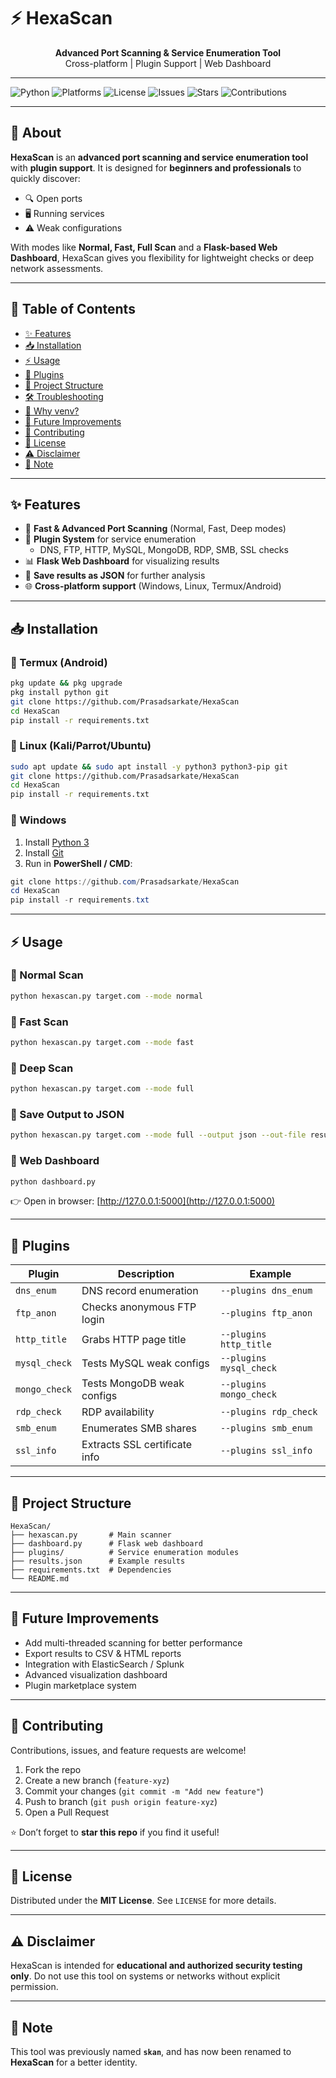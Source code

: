 # ⚡ HexaScan

<p align="center">
  <b>Advanced Port Scanning & Service Enumeration Tool</b>
  <br>
  Cross-platform | Plugin Support | Web Dashboard
</p>

---

![Python](https://img.shields.io/badge/Python-3.x-blue.svg?logo=python&logoColor=white)
![Platforms](https://img.shields.io/badge/Platforms-Windows%20%7C%20Linux%20%7C%20Termux-success.svg)
![License](https://img.shields.io/badge/License-MIT-green.svg)
![Issues](https://img.shields.io/github/issues/Prasadsarkate/HexaScan)
![Stars](https://img.shields.io/github/stars/Prasadsarkate/HexaScan?style=social)
![Contributions](https://img.shields.io/badge/Contributions-Welcome-brightgreen)

---

## 📖 About

**HexaScan** is an **advanced port scanning and service enumeration tool** with **plugin support**.
It is designed for **beginners and professionals** to quickly discover:
- 🔍 Open ports
- 🖥️ Running services
- ⚠️ Weak configurations

With modes like **Normal, Fast, Full Scan** and a **Flask-based Web Dashboard**, HexaScan gives you flexibility for lightweight checks or deep network assessments.

---

## 📑 Table of Contents
- [✨ Features](#-features)
- [📥 Installation](#-installation)
- [⚡ Usage](#-usage)
- [🔌 Plugins](#-plugins)
- [📂 Project Structure](#-project-structure)
- [🛠 Troubleshooting](#-installation-troubleshooting-kaliubuntu-pep-668)
- [📌 Why venv?](#-why-venv)
- [🔮 Future Improvements](#-future-improvements)
- [🤝 Contributing](#-contributing)
- [📄 License](#-license)
- [⚠️ Disclaimer](#-disclaimer)
- [📌 Note](#-note)

---

## ✨ Features

- 🚀 **Fast & Advanced Port Scanning** (Normal, Fast, Deep modes)
- 🔌 **Plugin System** for service enumeration
  - DNS, FTP, HTTP, MySQL, MongoDB, RDP, SMB, SSL checks
- 📊 **Flask Web Dashboard** for visualizing results
- 💾 **Save results as JSON** for further analysis
- 🌐 **Cross-platform support** (Windows, Linux, Termux/Android)

---

## 📥 Installation

### 🔹 Termux (Android)
```bash
pkg update && pkg upgrade
pkg install python git
git clone https://github.com/Prasadsarkate/HexaScan
cd HexaScan
pip install -r requirements.txt
```

### 🔹 Linux (Kali/Parrot/Ubuntu)
```bash
sudo apt update && sudo apt install -y python3 python3-pip git
git clone https://github.com/Prasadsarkate/HexaScan
cd HexaScan
pip install -r requirements.txt
```

### 🔹 Windows
1. Install [Python 3](https://www.python.org/downloads/)
2. Install [Git](https://git-scm.com/download/win)
3. Run in **PowerShell / CMD**:
```powershell
git clone https://github.com/Prasadsarkate/HexaScan
cd HexaScan
pip install -r requirements.txt
```

---

## ⚡ Usage

### 🔹 Normal Scan
```bash
python hexascan.py target.com --mode normal
```

### 🔹 Fast Scan
```bash
python hexascan.py target.com --mode fast
```

### 🔹 Deep Scan
```bash
python hexascan.py target.com --mode full
```

### 🔹 Save Output to JSON
```bash
python hexascan.py target.com --mode full --output json --out-file results.json
```

### 🔹 Web Dashboard
```bash
python dashboard.py
```
👉 Open in browser: [http://127.0.0.1:5000](http://127.0.0.1:5000)

---

## 🔌 Plugins

| Plugin       | Description | Example |
|--------------|-------------|---------|
| `dns_enum`   | DNS record enumeration | `--plugins dns_enum` |
| `ftp_anon`   | Checks anonymous FTP login | `--plugins ftp_anon` |
| `http_title` | Grabs HTTP page title | `--plugins http_title` |
| `mysql_check`| Tests MySQL weak configs | `--plugins mysql_check` |
| `mongo_check`| Tests MongoDB weak configs | `--plugins mongo_check` |
| `rdp_check`  | RDP availability | `--plugins rdp_check` |
| `smb_enum`   | Enumerates SMB shares | `--plugins smb_enum` |
| `ssl_info`   | Extracts SSL certificate info | `--plugins ssl_info` |

---

## 📂 Project Structure

```
HexaScan/
├── hexascan.py       # Main scanner
├── dashboard.py      # Flask web dashboard
├── plugins/          # Service enumeration modules
├── results.json      # Example results
├── requirements.txt  # Dependencies
└── README.md
```

---

## 🔮 Future Improvements
- Add multi-threaded scanning for better performance
- Export results to CSV & HTML reports
- Integration with ElasticSearch / Splunk
- Advanced visualization dashboard
- Plugin marketplace system

---

## 🤝 Contributing

Contributions, issues, and feature requests are welcome!
1. Fork the repo
2. Create a new branch (`feature-xyz`)
3. Commit your changes (`git commit -m "Add new feature"`)
4. Push to branch (`git push origin feature-xyz`)
5. Open a Pull Request

⭐ Don’t forget to **star this repo** if you find it useful!

---

## 📄 License

Distributed under the **MIT License**.
See `LICENSE` for more details.

---

## ⚠️ Disclaimer

HexaScan is intended for **educational and authorized security testing only**.
Do not use this tool on systems or networks without explicit permission.

---

## 📌 Note

This tool was previously named **`skan`**, and has now been renamed to **HexaScan** for a better identity.
